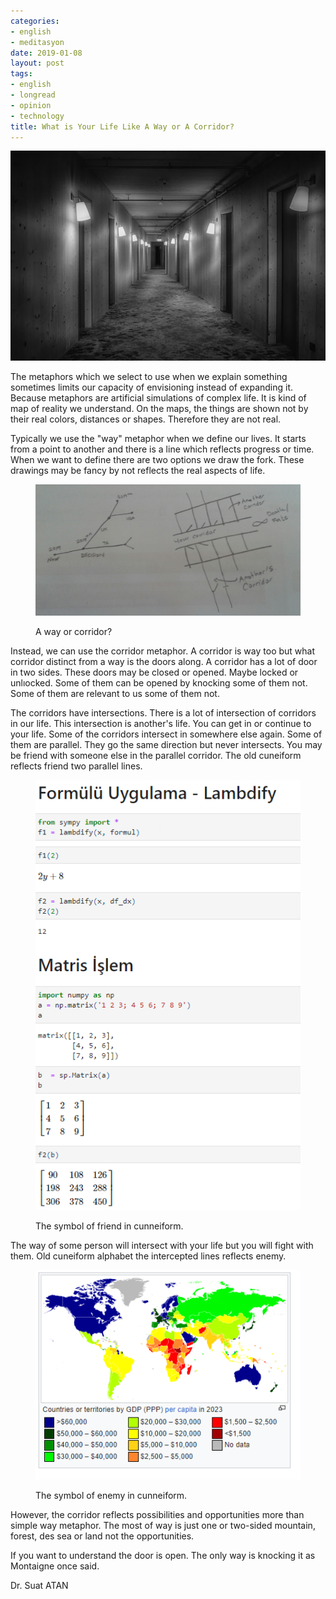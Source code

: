 ```yaml
---
categories:
- english
- meditasyon
date: 2019-01-08
layout: post
tags:
- english
- longread
- opinion
- technology
title: What is Your Life Like A Way or A Corridor?
---
```


![corridor image ile ilgili gÃ¶rsel sonucu](/images/corridor-3744201__340.jpg)

The metaphors which we select to use when we explain something sometimes limits our capacity of envisioning instead of expanding it. Because metaphors are artificial simulations of complex life. It is kind of map of reality we understand. On the maps, the things are shown not by their real colors, distances or shapes. Therefore they are not real.

Typically we use the "way" metaphor when we define our lives. It starts from a point to another and there is a line which reflects progress or time. When we want to define there are two options we draw the fork. These drawings may be fancy by not reflects the real aspects of life.

<figure>

![](/images/20190108_142441-1.jpg)

<figcaption>

A way or corridor?

</figcaption>

</figure>

Instead, we can use the corridor metaphor. A corridor is way too but what corridor distinct from a way is the doors along. A corridor has a lot of door in two sides. These doors may be closed or opened. Maybe locked or unlıocked. Some of them can be opened by knocking some of them not. Some of them are relevant to us some of them not.

The corridors have intersections. There is a lot of intersection of corridors in our life. This intersection is another's life. You can get in or continue to your life. Some of the corridors intersect in somewhere else again. Some of them are parallel. They go the same direction but never intersects. You may be friend with someone else in the parallel corridor. The old cuneiform reflects friend two parallel lines.

<figure>

![](/images/image-1.png)

<figcaption>

The symbol of friend in cunneiform.

</figcaption>

</figure>

The way of some person will intersect with your life but you will fight with them. Old cuneiform alphabet the intercepted lines reflects enemy.

<figure>

![](/images/image.png)

<figcaption>

  
The symbol of enemy in cunneiform.

</figcaption>

</figure>

However, the corridor reflects possibilities and opportunities more than simple way metaphor. The most of way is just one or two-sided mountain, forest, des sea or land not the opportunities.

If you want to understand the door is open. The only way is knocking it as Montaigne once said.

Dr. Suat ATAN
